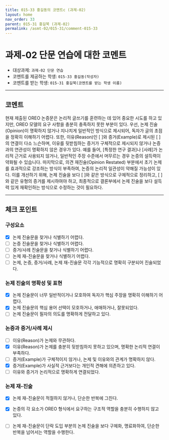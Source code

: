 ```yaml
---
title: 015-33 홍길동의 코멘트c (과제-02) 
layout: home
nav_order: 33
parent: 015-31 홍길북 (과제-02)
permalink: /asmt-02/015-31/comment-015-33
---
```


# 과제-02 단문 연습에 대한 코멘트

- 대상과제: `과제-02 단문 연습`
- 코멘트를 제공하는 학생: `015-33 홍길동(작성자)` 
- 코멘트를 받는 학생: `015-31 홍길북(코멘트를 받는 학생 이름)` 

---

## 코멘트

현재 제출된 OREO 논증문은 논리적 글쓰기를 훈련하는 데 있어 중요한 시도를 하고 있지만, OREO 모델의 요구 사항을 충분히 충족하지 못한 부분이 있다. 우선, 논제 진술(Opinion)이 명확하지 않거나 지나치게 일반적인 방식으로 제시되어, 독자가 글의 초점을 정확히 이해하기 어렵다. 또한, 이유(Reason)인 [ ]와 증거(Example)로 제시된 [ ]의 연결이 다소 느슨하며, 이유를 뒷받침하는 증거가 구체적으로 제시되지 않거나 논증과의 연관성이 명확하지 않은 경우가 있다. 예를 들어, [특정한 연구 결과]나 [사례]가 논리적 근거로 사용되지 않거나, 일반적인 주장 수준에서 머무르는 경우 논증의 설득력이 약화될 수 있습니다. 마지막으로, 의견 재진술(Opinion Restated) 부분에서 초기 논제를 효과적으로 강조하는 방식이 부족하여, 논증의 논리적 일관성이 약해질 가능성이 있다. 이를 개선하기 위해, 논제 진술을 보다 [ ]와 같은 방식으로 구체적으로 정리하고, [ ]와 같은 유형의 증거를 제시하여야 하고, 최종적으로 결론부에서 논제 진술을 보다 설득력 있게 재확인하는 방식으로 수정하는 것이 필요하다.  

---

## 체크 포인트

### **구성요소**
- [x] 논제 진술문을 찾거나 식별하기 어렵다.
- [ ] 논증 진술문을 찾거나 식별하기 어렵다.
- [ ] 증거/사례 진술문을 찾거나 식별하기 어렵다.
- [ ] 논제 재-진술문을 찾거나 식별하기 어렵다.
- [ ] 논제, 논증, 증거/사례, 논제 재-진술문 각각 기능적으로 명확히 구분되어 진술되었다.

### **논제 진술의 명확성 및 표현**  
- [x] 논제 진술문이 너무 일반적이거나 모호하여 독자가 핵심 주장을 명확히 이해하기 어렵다.  
- [x] 논제 진술문의 핵심 용어 선택이 모호하거나, 애매하거나, 잘못되었다.  
- [ ] 논제 진술문이 필자의 의도를 명확하게 전달하고 있다.  

### **논증과 증거/사례 제시**  
- [ ] 이유(Reason)가 논제와 무관하다.
- [x] 이유(Reason)가 논제를 충분히 뒷받침하지 못하고 있으며, 명확한 논리적 연결이 부족하다.  
- [ ] 증거(Example)가 구체적이지 않거나, 논제 및 이유와의 관계가 명확하지 않다. 
- [x] 증거(Example)가 사실적 근거보다는 개인적 견해에 의존하고 있다.  
- [ ] 이유와 증거가 논리적으로 명확하게 연결되었다.  

### **논제 재-진술**  
- [x] 논제 재-진술문이 적절하지 않거나, 단순한 반복에 그친다.   
- [x] 논증의 각 요소가 OREO 형식에서 요구하는 구조적 역할을 충분히 수행하지 않고 있다.  
- [ ] 논제 재-진술문이 단락 도입 부분의 논제 진술을 보다 구체화, 명료화하여, 단순한 반복을 넘어서는 역할을 수행한다.  


